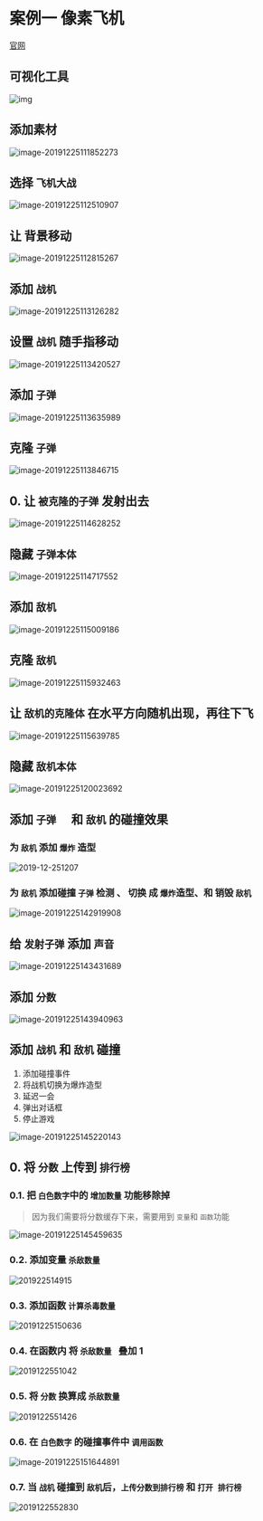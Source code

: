 #   案例一 像素飞机

[官网](https://developers.weixin.qq.com/minigame/introduction/gamemaker/brief.html)

##   可视化工具

![img](./medias/1.dc8cffb8-1577243792116.png)



##   添加素材

![image-20191225111852273](./medias/image-20191225111852273.png)

##   选择 `飞机大战`

![image-20191225112510907](./medias/image-20191225112510907.png)

##   让 背景移动

![image-20191225112815267](./medias/image-20191225112815267.png)

##   添加 `战机`

![image-20191225113126282](./medias/image-20191225113126282.png)

##   设置 `战机` 随手指移动

![image-20191225113420527](./medias/image-20191225113420527.png)

##   添加 `子弹`

![image-20191225113635989](./medias/image-20191225113635989.png)

##   克隆 `子弹`

![image-20191225113846715](./medias/image-20191225113846715.png)

##  0. 让 `被克隆的子弹` 发射出去

![image-20191225114628252](./medias/image-20191225114628252.png)

##   隐藏 `子弹本体`

![image-20191225114717552](./medias/image-20191225114717552.png)

##   添加 `敌机`

![image-20191225115009186](./medias/image-20191225115009186.png)

##   克隆 `敌机`

![image-20191225115932463](./medias/image-20191225115932463.png)

##   让 `敌机的克隆体` 在水平方向随机出现，再往下飞

![image-20191225115639785](./medias/image-20191225115639785.png)

##   隐藏 `敌机本体`

![image-20191225120023692](./medias/image-20191225120023692.png)

##   添加 `子弹  ` 和 `敌机` 的碰撞效果

###   为 `敌机` 添加 `爆炸` 造型

![2019-12-251207](./medias/2019-12-251207.gif)

###   为 `敌机` 添加碰撞 `子弹` 检测 、 切换 成 `爆炸`造型、和 销毁 `敌机`

![image-20191225142919908](./medias/image-20191225142919908.png)



##   给 `发射子弹` 添加 `声音`

![image-20191225143431689](./medias/image-20191225143431689.png)

##   添加 `分数`

![image-20191225143940963](./medias/image-20191225143940963.png)

##   添加 `战机` 和 `敌机` 碰撞

1. 添加碰撞事件
2. 将战机切换为爆炸造型
3. 延迟一会 
4. 弹出对话框
5. 停止游戏

![image-20191225145220143](./medias/image-20191225145220143.png)

##  0. 将 `分数` 上传到 `排行榜`

###  0.1. 把 `白色数字`中的 `增加数量` 功能移除掉

> 因为我们需要将分数缓存下来，需要用到 `变量`和 `函数`功能

![image-20191225145459635](./medias/image-20191225145459635.png)

###  0.2. 添加变量 `杀敌数量`

![201922514915](./medias/201922514915.gif)

###  0.3. 添加函数 `计算杀毒数量`

![20191225150636](./medias/20191225150636.gif)

###  0.4. 在函数内 将 `杀敌数量 `   叠加 1

![2019122551042](./medias/2019122551042.gif)

###  0.5. 将 `分数` 换算成 `杀敌数量`

![2019122551426](./medias/2019122551426.gif)

###  0.6. 在 `白色数字` 的碰撞事件中 `调用函数`

![image-20191225151644891](./medias/image-20191225151644891.png)

###  0.7. 当 `战机`  碰撞到 `敌机`后，`上传分数到排行榜` 和 `打开 排行榜`

![2019122552830](./medias/2019122552830.gif)

